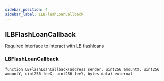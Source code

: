 ```yaml
---
sidebar_position: 4
sidebar_label: ILBFlashLoanCallback
---
```


## ILBFlashLoanCallback

Required interface to interact with LB flashloans

### LBFlashLoanCallback

```solidity
function LBFlashLoanCallback(address sender, uint256 amountX, uint256 amountY, uint256 feeX, uint256 feeY, bytes data) external
```
